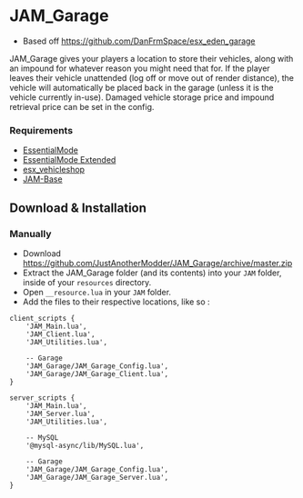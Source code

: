 # JAM_Garage 
* Based off https://github.com/DanFrmSpace/esx_eden_garage

JAM_Garage gives your players a location to store their vehicles, along with an impound for whatever reason you might need that for. If the player leaves their vehicle unattended (log off or move out of render distance), the vehicle will automatically be placed back in the garage (unless it is the vehicle currently in-use). Damaged vehicle storage price and impound retrieval price can be set in the config.

### Requirements
* [EssentialMode](https://github.com/kanersps/essentialmode/releases)
* [EssentialMode Extended](https://github.com/ESX-Org/es_extended)
* [esx_vehicleshop](https://github.com/ESX-Org/esx_vehicleshop)
* [JAM-Base](https://github.com/JustAnotherModder/JAM)

## Download & Installation

### Manually
- Download https://github.com/JustAnotherModder/JAM_Garage/archive/master.zip
- Extract the JAM_Garage folder (and its contents) into your `JAM` folder, inside of your `resources` directory.
- Open `__resource.lua` in your `JAM` folder.
- Add the files to their respective locations, like so :

```
client_scripts {
	'JAM_Main.lua',
	'JAM_Client.lua',
	'JAM_Utilities.lua',

	-- Garage
	'JAM_Garage/JAM_Garage_Config.lua',
	'JAM_Garage/JAM_Garage_Client.lua',
}

server_scripts {	
	'JAM_Main.lua',
	'JAM_Server.lua',
	'JAM_Utilities.lua',

	-- MySQL
	'@mysql-async/lib/MySQL.lua',

	-- Garage
	'JAM_Garage/JAM_Garage_Config.lua',
	'JAM_Garage/JAM_Garage_Server.lua',
}
```

